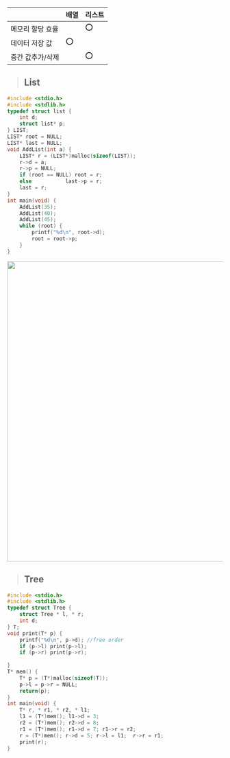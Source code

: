 
||배열|리스트|
|-----|-----|-----|
|메모리 할당 효율||:o:|
|데이터 저장 값|:o:||
|중간 값추가/삭제||:o:|
 
> ## List
```c
#include <stdio.h>
#include <stdlib.h>
typedef struct list {
	int d;
	struct list* p;
} LIST;
LIST* root = NULL;
LIST* last = NULL;
void AddList(int a) {
	LIST* r = (LIST*)malloc(sizeof(LIST));
	r->d = a;
	r->p = NULL;
	if (root == NULL) root = r;
	else           last->p = r;
	last = r;
}
int main(void) {
	AddList(35);
	AddList(40);
	AddList(45);
	while (root) {
		printf("%d\n", root->d);
		root = root->p;
	}
}
```
<div>
<img width="700" , src ="https://user-images.githubusercontent.com/50861700/68186521-b292bc80-ffe7-11e9-9ea7-72749e2759b7.png">	
</div>



> ## Tree

```c
#include <stdio.h>
#include <stdlib.h>             
typedef struct Tree {
	struct Tree * l, * r;
	int d;
} T;
void print(T* p) {
	printf("%d\n", p->d); //free order
	if (p->l) print(p->l);
	if (p->r) print(p->r);
	
}
T* mem() {
	T* p = (T*)malloc(sizeof(T));
	p->l = p->r = NULL;
	return(p);
}
int main(void) {
	T* r, * r1, * r2, * l1;
	l1 = (T*)mem(); l1->d = 3;
	r2 = (T*)mem(); r2->d = 8;
	r1 = (T*)mem(); r1->d = 7; r1->r = r2;
	r = (T*)mem(); r->d = 5; r->l = l1;  r->r = r1;
	print(r);
}
```

